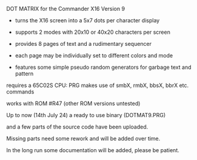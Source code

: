 DOT MATRIX for the Commander X16                                         Version 9

- turns the X16 screen into a 5x7 dots per character display

- supports 2 modes with 20x10 or 40x20 characters per screen

- provides 8 pages of text and a rudimentary sequencer

- each page may be individually set to different colors and mode

- features some simple pseudo random generators for garbage text and pattern


requires a 65C02S CPU: PRG makes use of smbX, rmbX, bbsX, bbrX etc. commands

works with ROM #R47 (other ROM versions untested)


Up to now (14th July 24) a ready to use binary (DOTMAT9.PRG)

and a few parts of the source code have been uploaded.

Missing parts need some rework and will be added over time.

In the long run some documentation will be added, please be patient.



